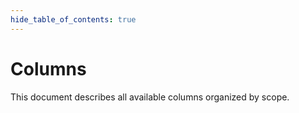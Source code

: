 ```yaml
---
hide_table_of_contents: true
---
```


# Columns

This document describes all available columns organized by scope. 

